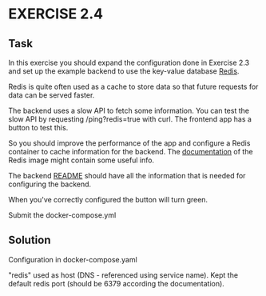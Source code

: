# EXERCISE 2.4
## Task
In this exercise you should expand the configuration done in Exercise 2.3 and set up the example backend to use the key-value database [Redis](https://redis.com/).

Redis is quite often used as a cache to store data so that future requests for data can be served faster.

The backend uses a slow API to fetch some information. You can test the slow API by requesting /ping?redis=true with curl. The frontend app has a button to test this.

So you should improve the performance of the app and configure a Redis container to cache information for the backend. The [documentation](https://hub.docker.com/_/redis/) of the Redis image might contain some useful info.

The backend [README](https://github.com/docker-hy/material-applications/tree/main/example-backend) should have all the information that is needed for configuring the backend.

When you've correctly configured the button will turn green.

Submit the docker-compose.yml

## Solution
Configuration in docker-compose.yaml

"redis" used as host (DNS - referenced using service name). 
Kept the default redis port (should be 6379 according the documentation).


